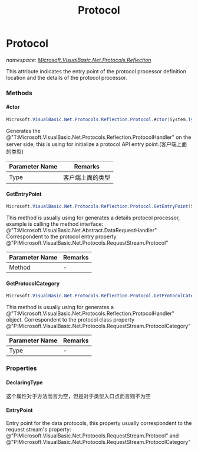 ﻿---
title: Protocol
---

# Protocol
_namespace: [Microsoft.VisualBasic.Net.Protocols.Reflection](N-Microsoft.VisualBasic.Net.Protocols.Reflection.html)_

This attribute indicates the entry point of the protocol processor definition location and the details of the protocol processor.

### Methods

#### #ctor
```csharp
Microsoft.VisualBasic.Net.Protocols.Reflection.Protocol.#ctor(System.Type)
```
Generates the @"T:Microsoft.VisualBasic.Net.Protocols.Reflection.ProtocolHandler" on the server side, this is using for initialize a protocol API entry point.(客户端上面的类型)

|Parameter Name|Remarks|
|--------------|-------|
|Type|客户端上面的类型|


#### GetEntryPoint
```csharp
Microsoft.VisualBasic.Net.Protocols.Reflection.Protocol.GetEntryPoint(System.Reflection.MethodInfo)
```
This method is usually using for generates a details protocol processor, example is calling the method interface: @"T:Microsoft.VisualBasic.Net.Abstract.DataRequestHandler"
 Correspondent to the protocol entry property @"P:Microsoft.VisualBasic.Net.Protocols.RequestStream.Protocol"

|Parameter Name|Remarks|
|--------------|-------|
|Method|-|


#### GetProtocolCategory
```csharp
Microsoft.VisualBasic.Net.Protocols.Reflection.Protocol.GetProtocolCategory(System.Type)
```
This method is usually using for generates a @"T:Microsoft.VisualBasic.Net.Protocols.Reflection.ProtocolHandler" object.
 Correspondent to the protocol class property @"P:Microsoft.VisualBasic.Net.Protocols.RequestStream.ProtocolCategory"

|Parameter Name|Remarks|
|--------------|-------|
|Type|-|




### Properties

#### DeclaringType
这个属性对于方法而言为空，但是对于类型入口点而言则不为空
#### EntryPoint
Entry point for the data protocols, this property usually correspondent to the request stream's 
 property: @"P:Microsoft.VisualBasic.Net.Protocols.RequestStream.Protocol" and @"P:Microsoft.VisualBasic.Net.Protocols.RequestStream.ProtocolCategory"

